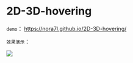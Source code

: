 # 2D-3D-hovering
  `demo`：
  https://nora7l.github.io/2D-3D-hovering/
  
  `效果演示`：
  
  ![](http://ovuz0ozqd.bkt.clouddn.com/hovering.gif)
